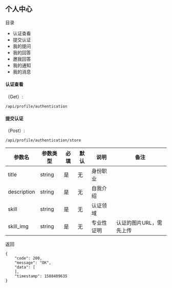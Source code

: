 ## 个人中心

目录

- 认证查看
- 提交认证
- 我的提问
- 我的回答
- 邀我回答
- 我的通知
- 我的消息

> 

#### 认证查看

（Get）:

```
/api/profile/authentication
```





#### 提交认证

（Post）:

```
/api/profile/authentication/store
```

参数名 | 参数类型 | 必填 | 默认 | 说明 | 备注
---|---|---|---|---|---
title | string | 是 | 无 |  身份职业| 
description | string | 是 | 无 | 自我介绍
skill | string | 是 | 无 | 认证领域 | 
skill_img | string | 是 | 无 | 专业性证明 | 认证的图片URL，需先上传

返回

```
{
    "code": 200,
    "message": "OK",
    "data": [
    ],
    "timestamp": 1588409635
}


```
